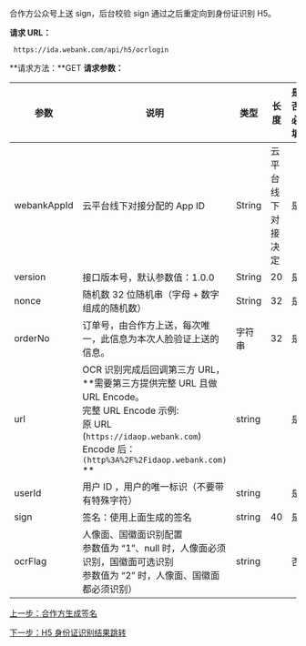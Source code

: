 合作方公众号上送 sign，后台校验 sign 通过之后重定向到身份证识别 H5。

**请求 URL：**

```
 https://ida.webank.com/api/h5/ocrlogin
```

**请求方法：**GET
**请求参数：**

| 参数          | 说明                                       | 类型     | 长度        | 是否必填 |
| ----------- | ---------------------------------------- | ------ | --------- | ---- |
| webankAppId | 云平台线下对接分配的 App ID                        | String | 云平台线下对接决定 | 是    |
| version     | 接口版本号，默认参数值：1.0.0                        | String | 20        | 是    |
| nonce       | 随机数 32 位随机串（字母 + 数字组成的随机数）               | String | 32        | 是    |
| orderNo     | 订单号，由合作方上送，每次唯一，此信息为本次人脸验证上送的信息。         | 字符串    | 32        | 是    |
| url         | OCR 识别完成后回调第三方 URL，**需要第三方提供完整 URL 且做 URL Encode。<br>完整 URL Encode 示例:<br>原 URL (`https://idaop.webank.com`)<br>Encode 后：<br>`(http%3A%2F%2Fidaop.webank.com)` ** | string |           | 是    |
| userId      | 用户 ID ，用户的唯一标识（不要带有特殊字符）                 | string |           | 是    |
| sign        | 签名：使用上面生成的签名                             | string | 40        | 是    |
| ocrFlag     | 人像面、国徽面识别配置 <br>参数值为 “1”、null 时，人像面必须识别，国徽面可选识别 <br>参数值为 “2” 时，人像面、国徽面都必须识别） | string |           | 否    |



[上一步：合作方生成签名](http://tcecqpoc.fsphere.cn/document/product/655/13851)

[下一步：H5 身份证识别结果跳转](http://tcecqpoc.fsphere.cn/document/product/655/13850)